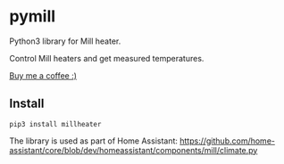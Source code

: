 # pymill 

Python3 library for Mill heater.

Control Mill heaters and get measured temperatures.

[Buy me a coffee :)](http://paypal.me/dahoiv)



## Install
```
pip3 install millheater
```



The library is used as part of Home Assistant: https://github.com/home-assistant/core/blob/dev/homeassistant/components/mill/climate.py
